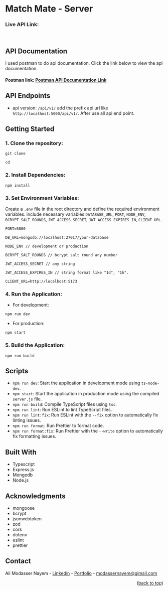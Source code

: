 # Match Mate - Server

<a name="readme-top"></a>

### Live API Link:

<br/>
<!-- ABOUT THE PROJECT -->

## API Documentation

I used postman to do api documentation. Click the link below to view the api documentation.

#### Postman link: [Postman API Documentation Link](https://documenter.getpostman.com/view/22696421/2sAYXEEJJb)

## API Endpoints

- api version: `/api/v1/` add the prefix api url like `http://localhost:5000/api/v1/`. After use all api end point.

<!-- ### User -->

<!-- - **POST**: `/auth/register` - User Registration -->

## Getting Started

### 1. Clone the repository:

```
git clone

cd
```

### 2. Install Dependencies:

```
npm install
```

### 3. Set Environment Variables:

Create a `.env` file in the root directory and define the required environment variables. include necessary variables `DATABASE_URL`, `PORT`, `NODE_ENV`, `BCRYPT_SALT_ROUNDS`, `JWT_ACCESS_SECRET`, `JWT_ACCESS_EXPIRES_IN`, `CLIENT_URL`.

```
PORT=5000

DB_URL=mongodb://localhost:27017/your-database

NODE_ENV // development or production

BCRYPT_SALT_ROUNDS // bcrypt salt round any number

JWT_ACCESS_SECRET // any string

JWT_ACCESS_EXPIRES_IN // string format like "1d", "1h".

CLIENT_URL=http://localhost:5173
```

### 4. Run the Application:

- For development:

```
npm run dev
```

- For production:

```
npm start
```

### 5. Build the Application:

```
npm run build
```

## Scripts

- `npm run dev`: Start the application in development mode using `ts-node-dev`.
- `npm start`: Start the application in production mode using the compiled `server.js` file.
- `npm run build`: Compile TypeScript files using `tsc`.
- `npm run lint`: Run ESLint to lint TypeScript files.
- `npm run lint:fix`: Run ESLint with the `--fix` option to automatically fix linting issues.
- `npm run format`: Run Prettier to format code.
- `npm run format:fix`: Run Prettier with the `--write` option to automatically fix formatting issues.

## Built With

- Typescript
- Express.js
- Mongodb
- Node.js

<!-- ACKNOWLEDGMENTS -->

## Acknowledgments

- mongoose
- bcrypt
- jsonwebtoken
- zod
- cors
- dotenv
- eslint
- prettier

<!-- CONTACT -->

## Contact

Ali Modasser Nayem - [Linkedin](https://www.linkedin.com/in/alimodassernayem/) - [Portfolio](https://alimodassernayem.vercel.app/) - modassernayem@gimail.com

<p align="right">(<a href="#readme-top">back to top</a>)</p>
